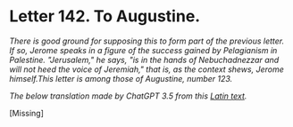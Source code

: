 <h1>Letter 142. To Augustine.</h1>

<p><i>There is good ground for supposing this to form part of the previous letter. If so, Jerome speaks in a figure of the success gained by Pelagianism in Palestine. "Jerusalem," he says, "is in the hands of Nebuchadnezzar and will not heed the voice of Jeremiah," that is, as the context shews, Jerome himself.This letter is among those of Augustine, number 123.

The below translation made by ChatGPT 3.5 from this <a href='https://catholiclibrary.org/library/view?docId=Fathers-OR/PL.022.html;chunk.id=00000293'>Latin text</a>.</i></p>

[Missing]